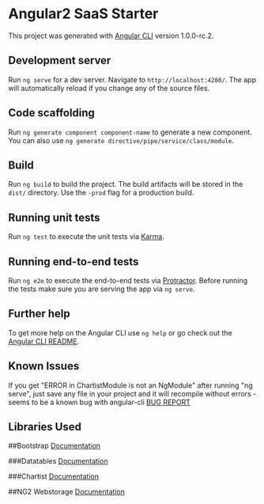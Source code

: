 # Angular2 SaaS Starter

This project was generated with [Angular CLI](https://github.com/angular/angular-cli) version 1.0.0-rc.2.

## Development server

Run `ng serve` for a dev server. Navigate to `http://localhost:4200/`. The app will automatically reload if you change any of the source files.

## Code scaffolding

Run `ng generate component component-name` to generate a new component. You can also use `ng generate directive/pipe/service/class/module`.

## Build

Run `ng build` to build the project. The build artifacts will be stored in the `dist/` directory. Use the `-prod` flag for a production build.

## Running unit tests

Run `ng test` to execute the unit tests via [Karma](https://karma-runner.github.io).

## Running end-to-end tests

Run `ng e2e` to execute the end-to-end tests via [Protractor](http://www.protractortest.org/).
Before running the tests make sure you are serving the app via `ng serve`.

## Further help

To get more help on the Angular CLI use `ng help` or go check out the [Angular CLI README](https://github.com/angular/angular-cli/blob/master/README.md).

## Known Issues

If you get "ERROR in ChartistModule is not an NgModule" after running "ng serve", just save any file in your project and it will recompile without errors - seems to be a known bug with angular-cli [BUG REPORT](https://github.com/angular/angular-cli/issues/3426)

## Libraries Used

##Bootstrap
[Documentation](https://valor-software.com/ng2-bootstrap/)

###Datatables
[Documentation](https://swimlane.gitbooks.io/ngx-datatable/)

###Chartist
[Documentation](https://github.com/willsoto/angular2-chartist)

##NG2 Webstorage
[Documentation](https://github.com/PillowPillow/ng2-webstorage)